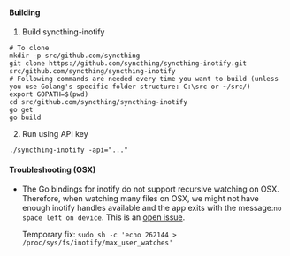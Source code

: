 #### Building
1. Build syncthing-inotify
 ```
# To clone
mkdir -p src/github.com/syncthing
git clone https://github.com/syncthing/syncthing-inotify.git src/github.com/syncthing/syncthing-inotify
# Following commands are needed every time you want to build (unless you use Golang's specific folder structure: C:\src or ~/src/)
export GOPATH=$(pwd)
cd src/github.com/syncthing/syncthing-inotify
go get
go build
```

2. Run using API key
```
./syncthing-inotify -api="..."
```


#### Troubleshooting (OSX)
* The Go bindings for inotify do not support recursive watching on OSX. Therefore, when watching many files on OSX, we might not have enough inotify handles available and the app exits with the message:```no space left on device```. This is an [open issue](https://github.com/syncthing/syncthing-inotify/issues/8).

  Temporary fix: ```sudo sh -c 'echo 262144 > /proc/sys/fs/inotify/max_user_watches'```
